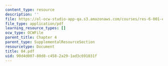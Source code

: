 ```yaml
---
content_type: resource
description: ''
file: https://ol-ocw-studio-app-qa.s3.amazonaws.com/courses/res-6-001-electromagnetic-fields-and-energy-spring-2008/90d4d00780d8c4582a291ad3c691031f_04.pdf
file_type: application/pdf
learning_resource_types: []
ocw_type: OCWFile
parent_title: Chapter 4
parent_type: SupplementalResourceSection
resourcetype: Document
title: 04.pdf
uid: 90d4d007-80d8-c458-2a29-1ad3c691031f
---
```

